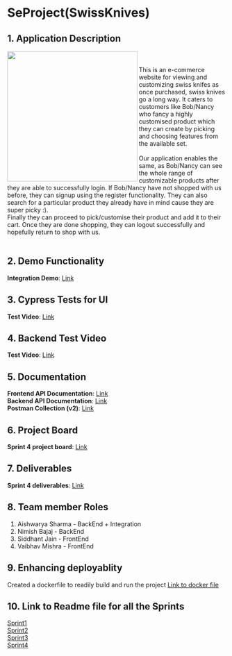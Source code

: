 # SeProject(SwissKnives)

## 1. Application Description

<img align="left" width="300" height="300" src="https://user-images.githubusercontent.com/20923921/164349857-24aa6b5c-184a-4c75-809e-dff11cb95a7d.png">
<br/>
<br/>
This is an e-commerce website for viewing and customizing swiss knifes as once purchased, swiss knives go a long way. It caters to customers like Bob/Nancy who fancy a highly customised product which they can create by picking and choosing features from the available set.
<br/>
<br/>
Our application enables the same, as Bob/Nancy can see the whole range of customizable products after they are able to successfully login.
If Bob/Nancy have not shopped with us before, they can signup using the register functionality.
They can also search for a particular product they already have in mind cause they are super picky :).
<br/>
Finally they can proceed to pick/customise their product and add it to their cart. 
Once they are done shopping, they can logout successfully and hopefully return to shop with us.
<br/>
<br/>

## 2. Demo Functionality
**Integration Demo**: [Link](https://drive.google.com/file/d/1gChvegChA-dI1v-Xv002lJV9AEL8j0rB/view?usp=sharing)

## 3. Cypress Tests for UI
**Test Video**: [Link](https://github.com/aishwaryasharmaccoew/SeProject/tree/main/backend/test)
## 4. Backend Test Video
**Test Video**: [Link](https://github.com/aishwaryasharmaccoew/SeProject/tree/main/backend/test)
## 5. Documentation

**Frontend API Documentation**: [Link](https://github.com/aishwaryasharmaccoew/SeProject/blob/main/SE_FrontEnd/README.md)<br/>
**Backend API Documentation**: [Link](https://github.com/aishwaryasharmaccoew/SeProject/blob/main/backend/api_documentation.md)  
**Postman Collection (v2)**: [Link](https://github.com/aishwaryasharmaccoew/SeProject/blob/main/backend/src/postman_api_samples/findmyknife.postman_collection.json)  

## 6. Project Board
**Sprint 4 project board**: [Link](https://github.com/aishwaryasharmaccoew/SeProject/projects/4)

## 7. Deliverables
**Sprint 4 deliverables**: [Link](https://github.com/aishwaryasharmaccoew/SeProject/projects/4?card_filter_query=is%3Aclosed)

## 8. Team member Roles
1. Aishwarya Sharma - BackEnd + Integration
2. Nimish Bajaj - BackEnd
3. Siddhant Jain - FrontEnd
4. Vaibhav Mishra - FrontEnd

## 9. Enhancing deployablity

Created a dockerfile to readily build and run the project
[Link to docker file](https://github.com/aishwaryasharmaccoew/SeProject/blob/main/backend/Dockerfile)

## 10. Link to Readme file for all the Sprints

[Sprint1](https://github.com/aishwaryasharmaccoew/SeProject/blob/main/Sprint1.md)  
[Sprint2](https://github.com/aishwaryasharmaccoew/SeProject/blob/main/Sprint2.md)  
[Sprint3](https://github.com/aishwaryasharmaccoew/SeProject/blob/main/Sprint3.md)  
[Sprint4](https://github.com/aishwaryasharmaccoew/SeProject/blob/main/Sprint4.md)  
